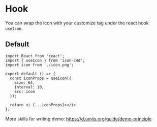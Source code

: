 # Hook

You can wrap the icon with your customize tag under the react hook `useIcon`.

## Default

```tsx
import React from 'react';
import { useIcon } from 'icon-c4d';
import icon from './icon.png';

export default () => {
  const iconProps = useIcon({
    size: 64,
    interval: 10,
    src: icon
  });

  return <i {...iconProps}></i>
};
```

More skills for writing demo: https://d.umijs.org/guide/demo-principle
